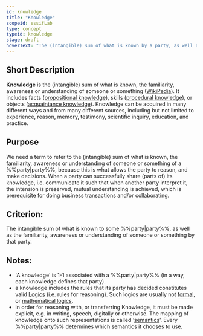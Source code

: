 ```yaml
---
id: knowledge
title: "Knowledge"
scopeid: essifLab
type: concept
typeid: knowledge
stage: draft
hoverText: "The (intangible) sum of what is known by a party, as well as the familiarity, awareness or understanding of someone or something by that party"
---
```


## Short Description
**Knowledge** is the (intangible) sum of what is known, the familiarity, awareness or understanding of someone or something ([WikiPedia](https://en.wikipedia.org/wiki/Knowledge)). It includes facts ([propositional knowledge](https://en.wikipedia.org/wiki/Propositional_knowledge)), skills ([procedural knowledge](https://en.wikipedia.org/wiki/Procedural_knowledge)), or objects ([acquaintance knowledge](https://en.wikipedia.org/wiki/Knowledge_by_acquaintance)). Knowledge can be acquired in many different ways and from many different sources, including but not limited to experience, reason, memory, testimony, scientific inquiry, education, and practice.

## Purpose
We need a term to refer to the (intangible) sum of what is known, the familiarity, awareness or understanding of someone or something of a %%party|party%%, because this is what allows the party to reason, and make decisions. When a party can successfully share (parts of) its knowledge, i.e. communicate it such that when another party interpret it, the intension is preserved, mutual understanding is achieved, which is prerequisite for doing business transactions and/or collaborating. 

## Criterion:
The intangible sum of what is known to some %%party|party%%, as well as the familiarity, awareness or understanding of someone or something by that party.

## Notes:
- 'A knowledge' is 1-1 associated with a %%party|party%% (in a way, each knowledge defines that party).
- a knowledge includes the rules that its party has decided constitutes valid [Logics](https://en.wikipedia.org/wiki/Logic) (i.e. rules for reasoning). Such logics are usually not [formal](https://en.wikipedia.org/wiki/Formal_system), or [mathematical logics](https://en.wikipedia.org/wiki/Mathematical_logic).
- In order for reasoning with, or transferring Knowledge, it must be made explicit, e.g. in writing, speech, digitally or otherwise. The mapping of knowledge onto such representations is called ‘[semantics](https://en.wikipedia.org/wiki/Semantics)’. Every %%party|party%% determines which semantics it chooses to use.
